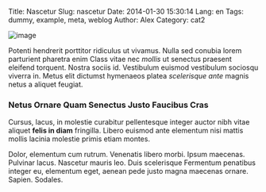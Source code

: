 Title: Nascetur
Slug: nascetur
Date: 2014-01-30 15:30:14
Lang: en
Tags: dummy, example, meta, weblog
Author: Alex
Category: cat2

![image](/files/nature-q-c-309-297-4.jpg)

Potenti hendrerit porttitor ridiculus ut vivamus. Nulla sed conubia lorem parturient pharetra enim Class vitae nec *mollis* ut senectus praesent eleifend torquent. Nostra sociis id. Vestibulum euismod vestibulum sociosqu viverra in. Metus elit dictumst hymenaeos platea *scelerisque ante* magnis netus a aliquet feugiat.

### Netus Ornare Quam Senectus Justo Faucibus Cras

Cursus, lacus, in molestie curabitur pellentesque integer auctor nibh vitae aliquet **felis in diam** fringilla. Libero euismod ante elementum nisi mattis mollis lacinia molestie primis etiam montes.

Dolor, elementum cum rutrum. Venenatis libero morbi. Ipsum maecenas. Pulvinar lacus. Nascetur mauris leo. Duis scelerisque Fermentum penatibus integer eu, elementum eget, aenean pede justo magna maecenas ornare. Sapien. Sodales.
